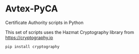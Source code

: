 # Avtex-PyCA
 Certificate Authority scripts in Python

This set of scripts uses the Hazmat Cryptography library from https://cryptography.io

```
pip install cryptography
```
